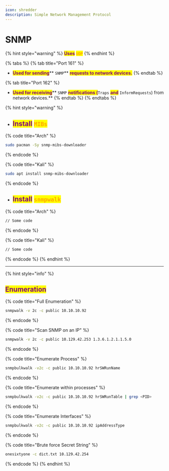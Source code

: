 ```yaml
---
icon: shredder
description: Simple Network Management Protocol
---
```


# SNMP

{% hint style="warning" %}
<mark style="color:purple;">**Uses**</mark> <mark style="color:orange;">**`UDP`**</mark>
{% endhint %}

{% tabs %}
{% tab title="Port 161" %}
* <mark style="color:purple;">**Used for sending**</mark>** **<mark style="color:orange;">**`SNMP`**</mark> <mark style="color:purple;">**requests to network devices.**</mark>
{% endtab %}

{% tab title="Port 162" %}
* <mark style="color:purple;">**Used for receiving**</mark>** **<mark style="color:orange;">**`SNMP`**</mark>** **<mark style="color:purple;">**notifications (**</mark><mark style="color:orange;">**`Traps`**</mark>** **<mark style="color:purple;">**and**</mark>** **<mark style="color:orange;">**`InformRequests`**</mark><mark style="color:purple;">**) from network devices.**</mark>
{% endtab %}
{% endtabs %}

{% hint style="warning" %}
* ## <mark style="color:purple;">Install</mark> <mark style="color:orange;">`MIBs`</mark>

{% code title="Arch" %}
```sh
sudo pacman -Sy snmp-mibs-downloader
```
{% endcode %}

{% code title="Kali" %}
```sh
sudo apt install snmp-mibs-downloader
```
{% endcode %}

* ## <mark style="color:purple;">Install</mark> <mark style="color:orange;">`snmpwalk`</mark>

{% code title="Arch" %}
```sh
// Some code
```
{% endcode %}

{% code title="Kali" %}
```sh
// Some code
```
{% endcode %}
{% endhint %}

***

{% hint style="info" %}
## <mark style="color:purple;">Enumeration</mark>

{% code title="Full Enumeration" %}
```bash
snmpwalk -v 2c -c public 10.10.10.92
```
{% endcode %}

{% code title="Scan SNMP on an IP" %}
```bash
snmpwalk -v 2c -c public 10.129.42.253 1.3.6.1.2.1.1.5.0
```
{% endcode %}

{% code title="Enumerate Process" %}
```bash
snmpbulkwalk -v2c -c public 10.10.10.92 hrSWRunName
```
{% endcode %}

{% code title="Enumerate within processes" %}
```bash
snmpbulkwalk -v2c -c public 10.10.10.92 hrSWRunTable | grep <PID>
```
{% endcode %}

{% code title="Enumerate Interfaces" %}
```bash
snmpbulkwalk -v2c -c public 10.10.10.92 ipAddressType
```
{% endcode %}

{% code title="Brute force Secret String" %}
```bash
onesixtyone -c dict.txt 10.129.42.254
```
{% endcode %}
{% endhint %}

